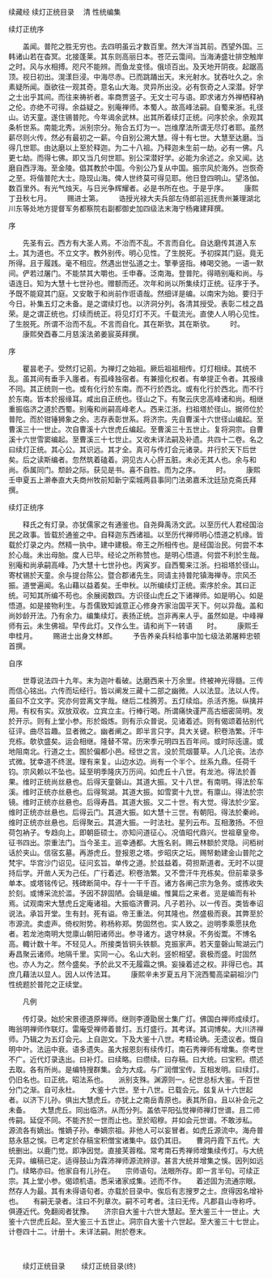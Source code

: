 续藏经   续灯正统目录
　清 性统编集

 续灯正统序

　　盖闻。普陀之胜无穷也。去四明虽云才数百里。然大洋当其前。西望外国。三韩诸山若在杳冥。北接蓬莱。其东则高丽日本。苍茫云霭间。当海涛盛壮排空触岸之时。风与水相搏。咫尺不能辨。而鱼龙变怪。俄顷百出。及天地开阴夜。起踞高顶。视日初出。滉漾巨浸。中海尽赤。已而跳踊出天。末光射水。犹吞吐久之。余素疑所闻。亟欲往一观其奇。意名山大海。灵异所出没。必有恢奇之人深潜。好学之士出乎其间。而往来祷祈者。率商贾竖子。无文士可与语。即求诸方外禅栖释衲之伦。亦绝不可得。余益疑之。别庵禅师。本蜀人。故高峰法嗣。自蜀来浙。礼径山。访天童。遂住锡普陀。今年谒余武林。出其所着续灯正统。问序於余。余观其条析世系。南能北秀。派别宗分。殆合五灯为一。岂维摩法所谓无尽灯者耶。虽然薪尽则火传。然必有最初之一薪。今自别公溯大慧。得十有七世。大慧至达磨。当得几世耶。由达磨以上至於释迦。为二十八祖。乃释迦未生前一劫。必有一佛。凡更七劫。而得七佛。即又当几何世耶。别公深潜好学。必能为余述之。余又闻。达磨自西浮海。至金陵。倡其教於中国。今别公乃复从中国。振宗风於海外。岂恢奇之至。将偕普陀大士。隐现山海。俾人世终莫可得见耶。他日登四明山。望洛伽。数百里外。有光气烛天。与日光争辉耀者。必是书所在也。于是乎序。
　　康熙丁丑秋七月。
　　赐进士第。
　　诰授光禄大夫兵部左侍郎前巡抚贵州兼理湖北川东等处地方提督军务都察院右副都御史加四级法末海宁杨雍建拜撰。

 序

　　先圣有云。西方有大圣人焉。不治而不乱。不言而自化。自达磨传其道入东土。其为道也。不立文字。教外别传。明心见性。了生脱死。予初探其门庭。竟无所得。且于履践。毫不相应。然遇出世弘道之士。擎拳竖指。棒喝交驰。一语一默间。俨若过屠门。不能禁其大嚼也。壬申春。泛南海。登普陀。得晤别庵和尚。与语连日。知为大慧十七世孙也。赠额而还。次年和尚以所集续灯正统。征序于予。予既不能窥其门庭。又安敢于和尚前作诳语哉。然细详是编。以南宋为始。要归于今日。补集五灯之未备。是之谓续灯也。以济洞分列。各清其授受。表彰二桂之昌荣。是之谓正统也。灯续而统正。将见灯灯不灭。千载流光。直使人人明心见性。了生脱死。所谓不治而不乱。不言而自化。其在斯欤。其在斯欤。
　　时。
　　康熙癸酉春二月慈溪法弟姜宸英拜撰。

 序

　　瞿昙老子。受然灯记莂。为禅灯之始祖。厥后祖祖相传。灯灯相续。其统不乱。虽其间有垂手入廛者。有孤峰独宿者。有兼擅化权者。有单提正令者。其报缘不同。其正统则一也。或有化行於东南。而不行於西北。或有化行於西北。而不行於东南。皆本於报缘耳。咸出自正统也。径山之下。有聚云庆忠高峰诸和尚。相继重振临济之道於西蜀。别庵和尚嗣高峰老人。西来江浙。扫祖塔於径山。据师位於普陀。而於钳锤狮象之余。志存表彰世系。将济宗。先自曹溪十六世径山编起。至曹溪三十一世止。次自曹溪十六世虎丘编起。至曹溪三十五世止。复将洞宗。自曹溪十六世雪窦编起。至曹溪三十七世止。又收未详法嗣及补遗。共四十二卷。名之曰续灯正统。其心公。其识远。其才全。真可与传灯会元诸录。并行於天下后世矣。后之读斯编者。忽然筑着磕着。洞见古人心肝五脏。未必无其人也。余与和尚。忝属同门。颓龄之际。获见是书。喜不自胜。而为之序。
　　时。
　　康熙壬申夏五上澣奉直大夫商州牧前知新宁栾城两县事同门法弟嘉禾沈廷劢克斋氏拜撰。

 续灯正统序

　　释氏之有灯录。亦犹儒家之有通鉴也。自尧舜禹汤文武。以至历代人君经国治民之政事。皆载於通鉴之中。自释迦东西诸祖。以至历代禅师明心悟道之机缘。皆载於灯录之内。然精一执中。建中建极。帝王之所相传也。是经国治民。何尝不本於心哉。未出母胎。度人已毕。经论之所称赞也。是明心悟道。何尝不利於生哉。别庵和尚承嗣高峰。乃大慧十七世孙也。丙寅岁。自西蜀来江浙。扫祖塔於径山。寄杖锡於天童。余与提台陈公。暨合郡诸先生。同请主持普陀镇海禅寺。宗风丕振。道誉遍闻。名山藉以益着矣。壬申秋。以所编续灯正统。索序於余。其曰正统。可知其所编不苟也。余展阅数四。方识径山虎丘之下诸禅师。如是明心。如是悟道。如是接物利生。与吾儒致知诚意正心修身齐家治国平天下。何以异哉。盖和尚妙龄开法。乃有余力。编集续灯。表扬正统。岂非再来人乎。虽然如是。中峰禅师有云。未生佛祖。早传此灯。又作么生。请和尚下一转语　　时。
　　康熙壬申桂月。
　　赐进士出身文林郎。
　　予告养亲兵科给事中加七级法弟屠粹忠顿首撰。

 自序

　　世尊说法四十九年。末为迦叶看破。达磨西来十万余里。终被神光得髓。三传而信心铭出。六传而坛经行。皆以阐发三藏十二部之幽微。人以法显。法以人传。虽曰不立文字。究亦何尝离文字哉。继后二桂腾芳。五灯续焰。杀活齐施。纵擒并用。有权有实。双放双收。立宾立主。行棒行喝。所谓痛快谨严高古细密简明。发於开示。则有上堂小参。形於煅炼。则有示众普说。见诸着述。则有偈颂着拈别代征评。曲尽旨趣。显者微之。幽者阐之。即半言只字。具大关键。积卷浩繁。汗牛充栋。欹欤盛矣。运会相继。隆替不常。历宋季元明四五百年间。或时际迍邅。或地阻南北。行道之士。囿於偏都小邑。经世之言。没於荒烟蔓草。人几沦丧。法亦式微。犹幸道不终泯。理有来复。山边水边。尚有一个半个。丝系九鼎。任荷千钧。宗风赖以不坠也。延至明季隆庆万历间。如虎丘十八世。有龙池。得法於善果。维时正统尚丝悬也。后得天童磬山。其道大振。又十八世。有南明。得法於车溪。维时正统亦丝悬也。后得鸳湖。其道大振。如雪窦十九世。有廪山。得法於宗镜。维时正统亦丝悬也。后得寿昌。其道大振。又二十世。有大觉。得法於少室。维时正统亦丝悬也。后得云门。其道大振。如大慧十三世。有朝阳。得法於秦岭。维时正统亦丝悬也。后得聚云。其道大振。一时法社。星列云布。互相激扬。不但荷包衲子。专趋向上。即朝臣硕士。亦知问道征心。况值昭代鼎兴。世祖章皇帝。征书四出。崇重法门。当今圣主。巡幸通都。大旌名剎。赐云林额於灵隐。问栢树话於夹山。信宿玄墓。再游虎丘。登报恩之塔。步昭庆之坛。赐帑勅建金山普陀之梵宇。华宫沙门诏见。征问玄旨。单传之道。於兹益着。荷担斯道者。无时不以提持后学。开凿人天为己任。广行着述。积卷浩繁。又不啻汗牛充栋矣。但前辈录多单本。或塔铭传记。残碑断简中。存十一干千百。诸方各阐己宗为急务。或拣收失於刻。或博采流於滥。予因不辞固陋。会辑是编。惟冀后之来者。览是编而有补焉。试观南宋大慧虎丘定庵诸祖。大振临济曹洞。凡子若孙。以一传百。类皆奉诏说法。承旨开堂。生有封。死有谥。帝王重法。何其隆也。然盛极而衰。其弊至於市源流。卖虚声。倚权附势。称杨称郑。势固然也。实人致之。迨明季乘愿扶危者。若龙池南明大觉廪山朝阳诸师出。参寻诸方。退守林泉。不务衒鬻。不博名高。輙计数十年。不轻见人。所接类皆铜头铁额。克振家声。若天童磬山鸳湖云门寿昌聚云诸师。地隔千里。实同一心。名山大剎。竖帜相望。衰极而盛。时固然也。亦人为之。然今盛矣。予於此又不无履霜之惧。妄操着述之权。非得已也。其庶几藉法以显人。因人以传法耳。
　　康熙辛未岁夏五月下浣西蜀高梁嗣祖沙门性统题於普陀之正续堂。

　　凡例

　　传灯录。始於宋景德道原禅师。继则李遵勖居士集广灯。佛国白禅师成续灯。晦翁明禅师作联灯。雷庵受禅师着普灯。五灯盛行。其考详。其词博矣。大川济禅师。乃辑之为五灯会元。上自迦文。下及大鉴十八世。考精论确。无遗议者。慨自明中叶。法运中衰。语多遗失。虽大报恩刻有续传灯。南石秀禅师有增集。奈考世不广。近代灯录迭出。曰补灯。曰续略。曰缵续。曰存稿。曰大统。曰宝积。缵述去取。各有所尚。是编特搜群集。会为大成。与广润僧宝传。互相发明。曰续灯。仍旧名也。曰正统。昭法系也。　　派别支殊。渊源则一。纪世总标大鉴。千百世分门之渐。自可永杜。　　大鉴十六世。至十八世。已载会元。兹复从十六世起者。以济下儿孙。俱出大慧虎丘。亦犹上之南岳青原也。表其所自。且以补会元之未备。　　大慧虎丘。同出临济。从而分列。盖依平阳弘觉禅师禅灯世谱。且二师传嗣。延促不同。不能齐於一世而止也。至於昭穆。并如会元世谱。不敢涉私。　　源流各有嫡出。惟嫡子孙。奉嫡宗祖。非他人可以妄冒者。如虎丘源流中。海舟普慈永慈之悞。已考定於存稿宝积僧宝诸集中。兹仍其旧。　　曹洞丹霞下五代。大统删出。以鹿门觉。即净因觉。直接芙蓉楷。常考南石秀禅师增集续传灯。与大统无异。编稿已定。适得鼓山为霖沛禅师源流辨谬。甚言大统并增集之悞。因列如远门。续略亦曰。他家自有儿孙在。　　宗师语句。法眼所存。即一言半句。可续正宗。其上堂小参。偈颂机语。悉采诸家成集。述而不作。　　着述固为流通宗眼。然存人为最。其有未得语句者。亦载於目录中。俟后有志搜罗之士。庶得因名增补也。　　有嗣无录者。注曰不列章次。嗣不可考者。注曰无传。凡郡县山寺称呼。俱遵近代。免翻阅者犹豫。　　济宗自大鉴十六世大慧起。至大鉴三十一世止。大鉴十六世虎丘起。至大鉴三十五世止。洞宗自大鉴十六世起。至大鉴三十七世止。计卷四十二。计册十。未详法嗣。附於卷末。

　　 

　　续灯正统目录
　　续灯正统目录(终)

